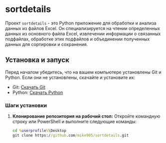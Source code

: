 # sortdetails

Проект `sortdetails` - это Python приложение для обработки и анализа данных из файлов Excel. Он специализируется на чтении определенных данных из основного файла Excel, извлечении информации о связанных подфайлах, обработке этих подфайлов и объединении полученных данных для сортировки и сохранения.

## Установка и запуск

Перед началом убедитесь, что на вашем компьютере установлены Git и Python. Если они не установлены, скачайте и установите их:

- Git: [Скачать Git](https://git-scm.com/downloads)
- Python: [Скачать Python](https://www.python.org/downloads/)

### Шаги установки

1. **Клонирование репозитория на рабочий стол:**
   Откройте командную строку или PowerShell и выполните следующие команды:
   ```cmd
   cd %userprofile%\Desktop
   git clone https://github.com/mike905/sortdetails.git

